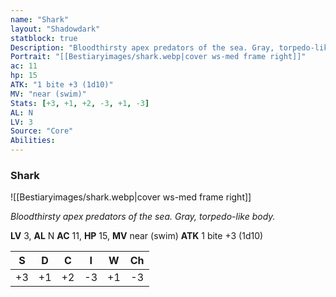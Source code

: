 ```yaml
---
name: "Shark"
layout: "Shadowdark"
statblock: true
Description: "Bloodthirsty apex predators of the sea. Gray, torpedo-like body."
Portrait: "[[Bestiaryimages/shark.webp|cover ws-med frame right]]"
ac: 11
hp: 15
ATK: "1 bite +3 (1d10)"
MV: "near (swim)"
Stats: [+3, +1, +2, -3, +1, -3]
AL: N
LV: 3
Source: "Core"
Abilities:
---
```


### Shark

![[Bestiaryimages/shark.webp|cover ws-med frame right]]

_Bloodthirsty apex predators of the sea. Gray, torpedo-like body._

**LV** 3, **AL** N
**AC** 11, **HP** 15, **MV** near (swim)
**ATK** 1 bite +3 (1d10)

|  S  |  D  |  C  |  I  |  W  |  Ch  |
|:---:|:---:|:---:|:---:|:---:|:----:|
| +3 | +1 | +2 | -3 | +1 | -3 |

